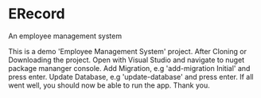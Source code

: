 # ERecord
An employee management system

This is a demo 'Employee Management System' project. After Cloning or Downloading the project. Open with Visual Studio and navigate to nuget package mananger console. Add Migration, e.g 'add-migration Initial' and press enter. Update Database, e.g 'update-database' and press enter. If all went well, you should now be able to run the app. Thank you.
